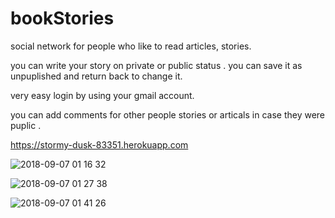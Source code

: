 # bookStories
social network for people who like to read articles, stories.

you can write your story on private or public status . you can save it as unpuplished and return back to change it.

very easy login by using your gmail account. 

you can add comments for other people stories or articals in case they were puplic . 


https://stormy-dusk-83351.herokuapp.com


![2018-09-07 01 16 32](https://user-images.githubusercontent.com/32101657/45199855-ed5e6080-b23b-11e8-80f3-998969510e9e.gif)


![2018-09-07 01 27 38](https://user-images.githubusercontent.com/32101657/45200213-bee18500-b23d-11e8-9288-3edd9115bd6f.gif)


![2018-09-07 01 41 26](https://user-images.githubusercontent.com/32101657/45200538-4b407780-b23f-11e8-9867-02e98f2e672a.gif)

